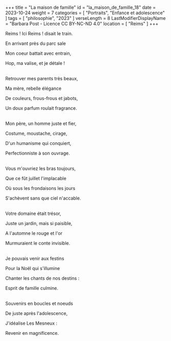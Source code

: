 +++
title = "La maison de famille"
id = "la_maison_de_famille_18"
date = 2023-10-24
weight = 7
categories = [ "Portraits", "Enfance et adolescence" ]
tags = [ "philosophie", "2023" ]
verseLength = 8
LastModifierDisplayName = "Barbara Post - Licence CC BY-NC-ND 4.0"
location = [ "Reims" ]
+++

Reims ! Ici Reims ! disait le train.

En arrivant près du parc sale

Mon coeur battait avec entrain,

Hop, ma valise, et je détale !

 \
Retrouver mes parents très beaux,

Ma mère, rebelle élégance

De couleurs, frous-frous et jabots,

Un doux parfum roulait fragrance.

 \
Mon père, un homme juste et fier,

Costume, moustache, cirage,

D'un humanisme qui conquiert,

Perfectionniste à son ouvrage.

 \
Vous m'ouvriez les bras toujours,

Que ce fût juillet l'implacable

Où sous les frondaisons les jours

S'achèvent sans que ciel n'accable.

 \
Votre domaine était trésor,

Juste un jardin, mais si paisible,

A l'automne le rouge et l'or

Murmuraient le conte invisible.

 \
Je pouvais venir aux festins

Pour la Noël qui s'illumine

Chanter les chants de nos destins :

Esprit de famille culmine.

 \
Souvenirs en boucles et noeuds

De juste après l'adolescence,

J'idéalise Les Mesneux :

Revenir en magnificence.
